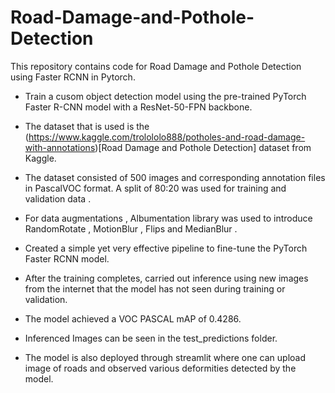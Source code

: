 # Road-Damage-and-Pothole-Detection

This repository contains code for Road Damage and Pothole Detection using Faster RCNN in Pytorch.

* Train a cusom object detection model using the pre-trained PyTorch Faster R-CNN model with a ResNet-50-FPN backbone.
* The dataset that is used is the (https://www.kaggle.com/trolololo888/potholes-and-road-damage-with-annotations)[Road Damage and Pothole Detection] dataset from Kaggle.
* The dataset consisted of 500 images and corresponding annotation files in PascalVOC format. A split of 80:20 was used for training and validation data .
* For data augmentations , Albumentation library was used to introduce RandomRotate , MotionBlur , Flips and MedianBlur . 
* Created a simple yet very effective pipeline to fine-tune the PyTorch Faster RCNN model.
* After the training completes, carried out inference using new images from the internet that the model has not seen during training or validation.
* The model achieved a VOC PASCAL mAP of 0.4286.
* Inferenced Images can be seen in the test_predictions folder.

* The model is also deployed through streamlit where one can upload image of roads and observed various deformities detected by the model.
